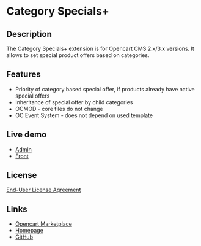 # Category Specials+

## Description
The Category Specials+ extension is for Opencart CMS 2.x/3.x versions. It allows to set special product offers based on categories.

## Features
* Priority of category based special offer, if products already have native special offers
* Inheritance of special offer by child categories
* OCMOD - core files do not change
* OC Event System - does not depend on used template

## Live demo
* [Admin](http://ocmod.freevar.com/oc3020/a/admin/index.php?route=extension/module/category_specials)
* [Front](http://ocmod.freevar.com/oc3020/a)

## License
[End-User License Agreement](https://git.io/JU29c)

## Links
* [Opencart Marketplace](https://www.opencart.com/index.php?route=marketplace/extension/info&extension_id=40385)
* [Homepage](https://underr.space/en/notes/projects/project-0026.html)
* [GitHub](https://git.io/JU29Z)

